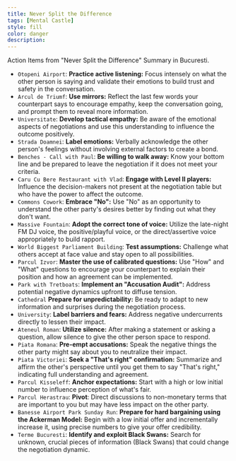 ```yaml
---
title: Never Split the Difference
tags: [Mental Castle]
style: fill
color: danger
description: 
---
```


Action Items from "Never Split the Difference" Summary in Bucuresti.

- `Otopeni Airport`: **Practice active listening:** Focus intensely on what the other person is saying and validate their emotions to build trust and safety in the conversation.
- `Arcul de Triumf`: **Use mirrors:** Reflect the last few words your counterpart says to encourage empathy, keep the conversation going, and prompt them to reveal more information.
- `Universitate`: **Develop tactical empathy:** Be aware of the emotional aspects of negotiations and use this understanding to influence the outcome positively.
- `Strada Doamnei`: **Label emotions:** Verbally acknowledge the other person's feelings without involving external factors to create a bond.
- `Benches - Call with Paul`: **Be willing to walk away:** Know your bottom line and be prepared to leave the negotiation if it does not meet your criteria.
- `Caru Cu Bere Restaurant with Vlad`: **Engage with Level II players:** Influence the decision-makers not present at the negotiation table but who have the power to affect the outcome.
- `Commons Cowork`: **Embrace "No":** Use "No" as an opportunity to understand the other party's desires better by finding out what they don't want.
- `Massive Fountain`: **Adopt the correct tone of voice:** Utilize the late-night FM DJ voice, the positive/playful voice, or the direct/assertive voice appropriately to build rapport.
- `World Biggest Parliament Building`: **Test assumptions:** Challenge what others accept at face value and stay open to all possibilities.
- `Parcul Izvor`: **Master the use of calibrated questions:** Use "How" and "What" questions to encourage your counterpart to explain their position and how an agreement can be implemented.
- `Park with Tretboats`: **Implement an "Accusation Audit":** Address potential negative dynamics upfront to diffuse tension.
- `Cathedral` **Prepare for unpredictability:** Be ready to adapt to new information and surprises during the negotiation process.
- `University`: **Label barriers and fears:** Address negative undercurrents directly to lessen their impact.
- `Ateneul Roman`: **Utilize silence:** After making a statement or asking a question, allow silence to give the other person space to respond.
- `Piata Romana`: **Pre-empt accusations:** Speak the negative things the other party might say about you to neutralize their impact.
- `Piata Victoriei`: **Seek a "That's right" confirmation:** Summarize and affirm the other's perspective until you get them to say "That's right," indicating full understanding and agreement.
- `Parcul Kisseleff`: **Anchor expectations:** Start with a high or low initial number to influence perception of what's fair.
- `Parcul Herastrau`: **Pivot**: Direct discussions to non-monetary terms that are important to you but may have less impact on the other party.
- `Banesse Airport Park Sunday Run`: **Prepare for hard bargaining using the Ackerman Model:** Begin with a low initial offer and incrementally increase it, using precise numbers to give your offer credibility.
- `Terme Bucuresti`: **Identify and exploit Black Swans:** Search for unknown, crucial pieces of information (Black Swans) that could change the negotiation dynamic.
